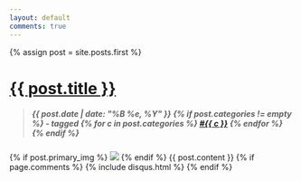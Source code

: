 ```yaml
---
layout: default
comments: true
---
```


{% assign post = site.posts.first %}

<div class="post">

<!-- copied from post_header include -->
<h1>
  <a href="{{ post.url }}">{{ post.title }}</a>
</h1>
<blockquote class="date-wrapper">
  <h5 class="date">
    {{ post.date | date: "%B %e, %Y" }}
    {% if post.categories != empty %}
     - tagged
    {% for c in post.categories %}
    <a href="/category/{{ c }}">#{{ c }}</a>
    {% endfor %}
    {% endif %}
  </h5>
</blockquote>
<!-- end copy -->

  {% if post.primary_img %}
  <img src="{{ post.primary_img }}" class="primary" />
  {% endif %}
  {{ post.content }}
  {% if page.comments %}
    {% include disqus.html %}
  {% endif %}

</div>
